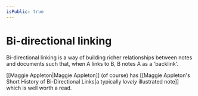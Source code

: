 ```yaml
---
isPublic: true
---
```


# Bi-directional linking

Bi-directional linking is a way of building richer relationships between notes and documents such that, when A links to B, B notes A as a 'backlink'.

[[Maggie Appleton|Maggie Appleton]] (of course) has [[Maggie Appleton's Short History of Bi-Directional Links|a typically *lovely* illustrated note]] which is well worth a read.